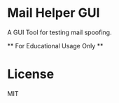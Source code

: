 # Mail Helper GUI

A GUI Tool for testing mail spoofing.

** For Educational Usage Only **

# License
MIT